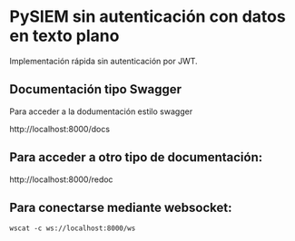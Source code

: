 # PySIEM sin autenticación con datos en texto plano

Implementación rápida sin autenticación por JWT.

## Documentación tipo Swagger

Para acceder a la dodumentación estilo swagger

http://localhost:8000/docs

## Para acceder a otro tipo de documentación:

http://localhost:8000/redoc

## Para conectarse mediante websocket:

```
wscat -c ws://localhost:8000/ws
```
